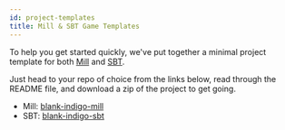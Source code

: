 ```yaml
---
id: project-templates
title: Mill & SBT Game Templates
---
```


To help you get started quickly, we've put together a minimal project template for both [Mill](http://www.lihaoyi.com/mill/) and [SBT](https://www.scala-sbt.org/).

Just head to your repo of choice from the links below, read through the README file, and download a zip of the project to get going.

- Mill: [blank-indigo-mill](https://github.com/PurpleKingdomGames/blank-indigo-mill)
- SBT: [blank-indigo-sbt](https://github.com/PurpleKingdomGames/blank-indigo-sbt)
